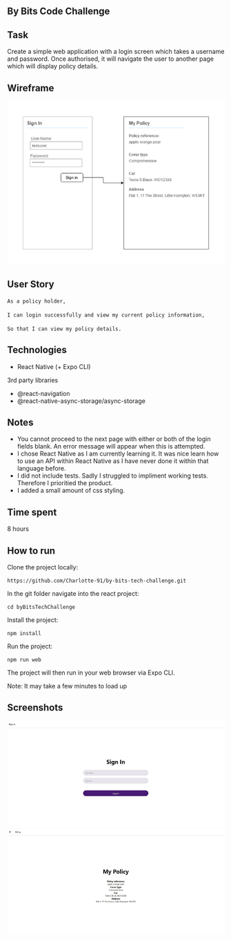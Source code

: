 ## By Bits Code Challenge

## Task

 Create a simple web application with a login screen which takes a username and password. 
 Once authorised, it will navigate the user to another page which will display policy details.

## Wireframe

![Wireframe](./readme-img/tech-challange-wireframe.png)

## User Story

```
As a policy holder,

I can login successfully and view my current policy information,

So that I can view my policy details.
```

## Technologies

- React Native (+ Expo CLI)

3rd party libraries
- @react-navigation
- @react-native-async-storage/async-storage

## Notes

- You cannot proceed to the next page with either or both of the login fields blank. An error message will appear when this is attempted. 
- I chose React Native as I am currently learning it. It was nice learn how to use an API within React Native as I have never done it within that language before.
- I did not include tests. Sadly I struggled to impliment working tests. Therefore I prioritied the product.
- I added a small amount of css styling.

## Time spent

8 hours

## How to run

Clone the project locally:
```
https://github.com/Charlotte-91/by-bits-tech-challenge.git
```
In the git folder navigate into the react project:
```
cd byBitsTechChallenge
```
Install the project:
```
npm install
```
Run the project:
```
npm run web
```
The project will then run in your web browser via Expo CLI.

Note: It may take a few minutes to load up

## Screenshots

![Sign in page](./readme-img/signin.JPG)
![Policy page](./readme-img/policy.JPG)